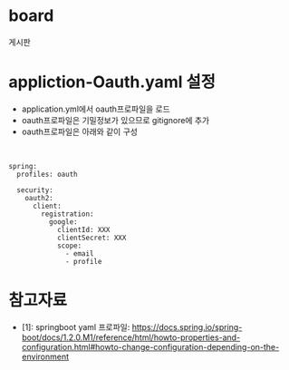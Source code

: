 # board
게시판

# appliction-Oauth.yaml 설정
* application.yml에서 oauth프로파일을 로드
* oauth프로파일은 기밀정보가 있으므로 gitignore에 추가
* oauth프로파일은 아래와 같이 구성

<br>

```
spring:
  profiles: oauth

  security:
    oauth2:
      client:
        registration:
          google:
            clientId: XXX
            clientSecret: XXX
            scope:
              - email
              - profile
```

# 참고자료
* [1]: springboot yaml 프로파일: https://docs.spring.io/spring-boot/docs/1.2.0.M1/reference/html/howto-properties-and-configuration.html#howto-change-configuration-depending-on-the-environment
